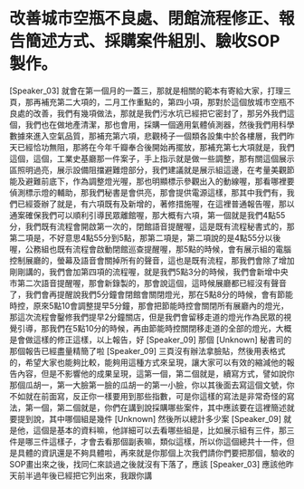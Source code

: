 # 改善城市空瓶不良處、閉館流程修正、報告簡述方式、採購案件組別、驗收SOP製作。

[Speaker_03] 就會在第一個月的一蓋三，那就是相關的範本有寄給大家，打理三頁，那再補充第二大項的，二月工作重點的，第四小項，那對於這個放城市空瓶不良處的改善，我們有幾項做法，那就是我們污水坑已經把它密封了，那另外我們這個，我們也在做地產清潔，那也會用，採購一個適用氣體偵測器，然後我們用科學數據來進入空氣品質，那補充第六項，悲觀椅子一個類各設集中於各樓層，我們昨天已經恰功無阻，那將在今年千瓣奉合後開始再擺放，那補充第七大項就是，我們這個，這個，工業史基廳那一件案子，手上指示就是做一些調整，那有關這個展示區照明過亮，展示設備阻擋避難燈部分，我們建議就是展示組這邊，在考量美觀節能及避難前底下，作為調整燈光喔，那也明顯標示參觀出入的動線喔，那看哪裡要偵測標示燈的輔助，那我們秘書是會供亮，那會提供電源這樣，那其中我們有，我們已經簽辦了就是，有六項既有及新增的，著修措施喔，在這裡普通報告喔，那以通案確保我們可以順利引導民眾離館喔，那大概有六項，第一個就是我們4點55分，我們既有流程會開啟第一次的，閉館語音提醒喔，這是既有流程秘書式的，那第二項是，不好意思4點55分到5點，那第二項是，第二項說的是4點55分以後喔，公務組也既有流程會啟動閉館巡查提醒喔，那5點的時候，會有展示組的電腦控制展廳的，螢幕及語音會關掉所有的聲音，這也是既有流程，那我們會除了增加剛剛講的，我們會加第四項的流程喔，就是我們5點3分的時候，我們會新增中央市第二次語音提醒喔，那會新錄製的，那會說這個，這時候展廳都已經沒有聲音了，我們會再提醒說我們5分鐘會閉館會關閉燈光，那在5點8分的時候，會有節能時控，原來5點10會調整提早5分鐘，那會把節能時控會關閉所有展廳內的燈光，那這次流程會鑿修我們提早2分鐘關店，但是我們會留移走道的燈光作為民眾的視覺引導，那我們在5點10分的時候，再由節能時控關閉移走道的全部的燈光，大概是會做這樣的修正這樣，以上報告，好
[Speaker_09] 那個
[Unknown] 秘書司的那個報告已經盡量精簡了啦
[Speaker_09] 三頁沒有辦法拿臉貼，然後用表格式的，希望大家也能夠比較，能夠用這種方式來呈現，讓大家可以有效的縮減他的報告內容，但是不影響他的成果呈現，這第一個，第二個就是，續寫方式，譬如說你那個瓜胡一，第一大臉第一臉的瓜胡一的第一小臉，你以其後面去寫這個文號，你不如就在前面寫，反正你一樣要用到那些指數，可是你這樣的寫法是非常奇怪的寫法，第一個，第二個就是，你們在講到說採購哪些案件，其中應該要在這裡簡述就要提到說，其中哪個組是幾件
[Unknown] 然後所以總計多少案
[Speaker_09] 就是他，這個是基本的資料嘛，他詳細可以去看哪些組是，比如展示組有三件，那三件是哪三件這樣子，才會去看那個副表嘛，類似這樣，所以你這個總共十一件，但是具體的資訊還是不夠具體啦，再來就是你那個上次我們請你們要把那個，驗收的SOP畫出來之後，找同仁來談過之後就沒有下落了，應該
[Speaker_03] 應該他昨天前半過年後已經把它列出來，我跟你講